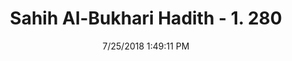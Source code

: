 ---
title        : "Sahih Al-Bukhari Hadith - 1. 280"
date         : 7/25/2018 1:49:11 PM
draft        : false
type         : "hadith"
layout       : "hadith"
BookCode     : "SHB"
VolumeNumber : "1"
HadithNumber : "280"
categories  :  ["Ghusl-Women having a wet dream nocturnal discharge."]
tags  :  ["Um Salama"]
---